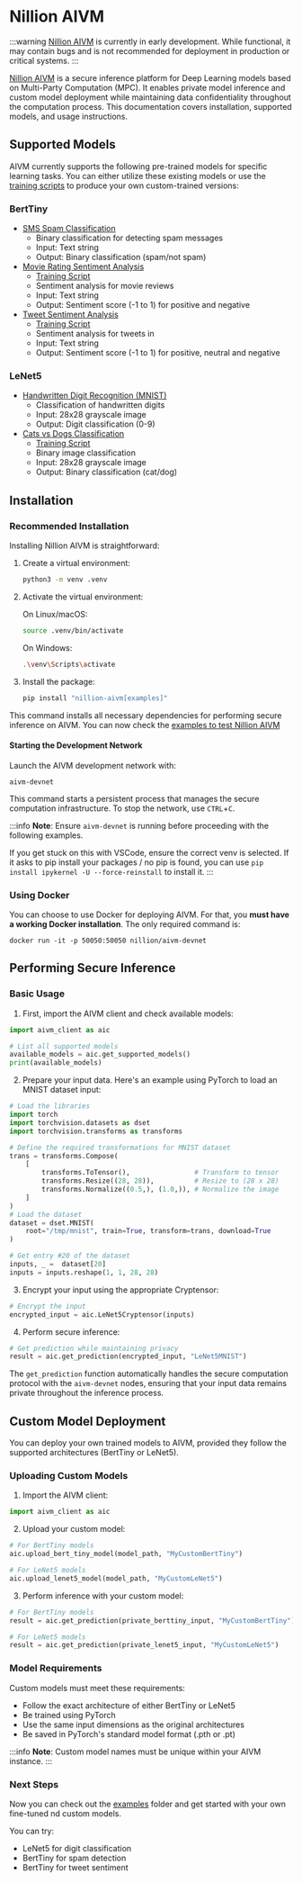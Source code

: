 # Nillion AIVM

:::warning
[Nillion AIVM](https://github.com/NillionNetwork/nillion-aivm) is currently in early development. While functional, it may contain bugs and is not recommended for deployment in production or critical systems.
::: 

[Nillion AIVM](https://github.com/NillionNetwork/nillion-aivm) is a secure inference platform for Deep Learning models based on Multi-Party Computation (MPC). It enables private model inference and custom model deployment while maintaining data confidentiality throughout the computation process. This documentation covers installation, supported models, and usage instructions.

## Supported Models

AIVM currently supports the following pre-trained models for specific learning tasks. You can either utilize these existing models or use the [training scripts](https://github.com/NillionNetwork/nillion-aivm/examples) to produce your own custom-trained versions:

### BertTiny
- [SMS Spam Classification](https://github.com/NillionNetwork/nillion-aivm/blob/main/examples/1-getting-started.ipynb)
  - Binary classification for detecting spam messages
  - Input: Text string
  - Output: Binary classification (spam/not spam)
- [Movie Rating Sentiment Analysis](https://github.com/NillionNetwork/nillion-aivm/blob/main/examples/3a-upload-your-bert-tiny-model.ipynb)
  - [Training Script](https://github.com/NillionNetwork/nillion-aivm/blob/main/examples/2a-fine-tuning-bert-tiny.ipynb)
  - Sentiment analysis for movie reviews
  - Input: Text string
  - Output: Sentiment score (-1 to 1) for positive and negative
- [Tweet Sentiment Analysis](https://github.com/NillionNetwork/nillion-aivm/blob/main/examples/3c-upload-your-bert-tiny-for-tweet-sentiment.ipynb)
  - [Training Script](https://github.com/NillionNetwork/nillion-aivm/blob/main/examples/2c-fine-tuning-bert-tiny-tweet-dataset.ipynb)
  - Sentiment analysis for tweets in
  - Input: Text string
  - Output: Sentiment score (-1 to 1) for positive, neutral and negative

### LeNet5
- [Handwritten Digit Recognition (MNIST)](https://github.com/NillionNetwork/nillion-aivm/blob/main/examples/1-getting-started.ipynb)
  - Classification of handwritten digits
  - Input: 28x28 grayscale image
  - Output: Digit classification (0-9)
- [Cats vs Dogs Classification](https://github.com/NillionNetwork/nillion-aivm/blob/main/examples/3b-upload-your-lenet5-model.ipynb)
  - [Training Script](https://github.com/NillionNetwork/nillion-aivm/blob/main/examples/2b-fine-tuning-lenet5.ipynb)
  - Binary image classification
  - Input: 28x28 grayscale image
  - Output: Binary classification (cat/dog)

## Installation

### Recommended Installation

Installing Nillion AIVM is straightforward:

1. Create a virtual environment:

   ```bash
   python3 -m venv .venv
   ```

2. Activate the virtual environment:

   On Linux/macOS:

   ```bash
   source .venv/bin/activate
   ```

   On Windows:

   ```bash
   .\venv\Scripts\activate
   ```

3. Install the package:

   ```bash
   pip install "nillion-aivm[examples]"
   ```

This command installs all necessary dependencies for performing secure inference on AIVM. You can now check the  [examples to test Nillion AIVM](https://github.com/NillionNetwork/nillion-aivm)

#### Starting the Development Network

Launch the AIVM development network with:

```shell
aivm-devnet
```

This command starts a persistent process that manages the secure computation infrastructure. To stop the network, use `CTRL`+`C`.

:::info
**Note**: Ensure `aivm-devnet` is running before proceeding with the following examples.

If you get stuck on this with VSCode, ensure the correct venv is selected. If it asks to pip install your packages / no pip is found, you can use `pip install ipykernel -U --force-reinstall` to install it.
:::

### Using Docker

You can choose to use Docker for deploying AIVM. For that, you **must have a working Docker installation**. The only required command is:

```shell
docker run -it -p 50050:50050 nillion/aivm-devnet
```

## Performing Secure Inference

### Basic Usage

1. First, import the AIVM client and check available models:

```python
import aivm_client as aic

# List all supported models
available_models = aic.get_supported_models()
print(available_models)
```

2. Prepare your input data. Here's an example using PyTorch to load an MNIST dataset input:

```python
# Load the libraries
import torch
import torchvision.datasets as dset
import torchvision.transforms as transforms

# Define the required transformations for MNIST dataset
trans = transforms.Compose(
    [
        transforms.ToTensor(),                # Transform to tensor
        transforms.Resize((28, 28)),          # Resize to (28 x 28)
        transforms.Normalize((0.5,), (1.0,)), # Normalize the image
    ]
)
# Load the dataset
dataset = dset.MNIST(
    root="/tmp/mnist", train=True, transform=trans, download=True
) 

# Get entry #20 of the dataset
inputs, _ =  dataset[20]
inputs = inputs.reshape(1, 1, 28, 28)
```

3. Encrypt your input using the appropriate Cryptensor:

```python
# Encrypt the input
encrypted_input = aic.LeNet5Cryptensor(inputs)
```

4. Perform secure inference:

```python
# Get prediction while maintaining privacy
result = aic.get_prediction(encrypted_input, "LeNet5MNIST")
```

The `get_prediction` function automatically handles the secure computation protocol with the `aivm-devnet` nodes, ensuring that your input data remains private throughout the inference process.

## Custom Model Deployment

You can deploy your own trained models to AIVM, provided they follow the supported architectures (BertTiny or LeNet5).

### Uploading Custom Models

1. Import the AIVM client:

```python
import aivm_client as aic
```

2. Upload your custom model:

```python
# For BertTiny models
aic.upload_bert_tiny_model(model_path, "MyCustomBertTiny")

# For LeNet5 models
aic.upload_lenet5_model(model_path, "MyCustomLeNet5")
```

3. Perform inference with your custom model:

```python
# For BertTiny models
result = aic.get_prediction(private_berttiny_input, "MyCustomBertTiny")

# For LeNet5 models
result = aic.get_prediction(private_lenet5_input, "MyCustomLeNet5")
```

### Model Requirements

Custom models must meet these requirements:
- Follow the exact architecture of either BertTiny or LeNet5
- Be trained using PyTorch
- Use the same input dimensions as the original architectures
- Be saved in PyTorch's standard model format (.pth or .pt)

:::info
**Note**: Custom model names must be unique within your AIVM instance.
::: 

### Next Steps
Now you can check out the [examples](https://github.com/NillionNetwork/nillion-aivm/tree/main/examples) folder and get started with your own fine-tuned nd custom models.

You can try:
- LeNet5 for digit classification
- BertTiny for spam detection
- BertTiny for tweet sentiment